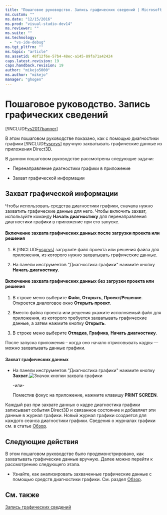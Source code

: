 ```yaml
---
title: "Пошаговое руководство. Запись графических сведений | Microsoft Docs"
ms.custom: ""
ms.date: "12/15/2016"
ms.prod: "visual-studio-dev14"
ms.reviewer: ""
ms.suite: ""
ms.technology: 
  - "vs-ide-debug"
ms.tgt_pltfrm: ""
ms.topic: "article"
ms.assetid: 48f12f6e-57b4-48ec-a145-89fa71a42424
caps.latest.revision: 19
caps.handback.revision: 19
author: "mikejo5000"
ms.author: "mikejo"
manager: "ghogen"
---
```

# Пошаговое руководство. Запись графических сведений
[!INCLUDE[vs2017banner](../code-quality/includes/vs2017banner.md)]

В этом пошаговом руководстве показано, как с помощью диагностики графики [!INCLUDE[vsprvs](../code-quality/includes/vsprvs_md.md)] вручную захватывать графические данные из приложения Direct3D.  
  
 В данном пошаговом руководстве рассмотрены следующие задачи:  
  
-   Перенаправление диагностики графики в приложение  
  
-   Захват графической информации  
  
## Захват графической информации  
 Чтобы использовать средства диагностики графики, сначала нужно захватить графические данные для него. Чтобы включить захват, используйте команду **Начать диагностику** для перенаправления диагностики графики в приложение при его запуске.  
  
#### Включение захвата графических данных после загрузки проекта или решения  
  
1.  В [!INCLUDE[vsprvs](../code-quality/includes/vsprvs_md.md)] загрузите файл проекта или решения файла для приложения, из которого нужно захватывать графические данные.  
  
2.  На панели инструментов "Диагностика графики" нажмите кнопку **Начать диагностику**.  
  
#### Включение захвата графических данных без загрузки проекта или решения  
  
1.  В строке меню выберите **Файл**, **Открыть**, **Проект\/Решение**. Откроется диалоговое окно **Открыть проект**.  
  
2.  Вместо файла проекта или решения укажите исполняемый файл для приложения, из которого требуется захватывать графические данные, а затем нажмите кнопку **Открыть**.  
  
3.  В строке меню выберите **Отладка**, **Графика**, **Начать диагностику**.  
  
 После запуска приложения – когда оно начало отрисовывать кадры — можно захватывать данные графики.  
  
#### Захват графических данных  
  
-   На панели инструментов "Диагностика графики" нажмите кнопку **Захват**.![Значок кнопки захвата графики](../debugger/media/debuggingdirectxgraphics.png "DebuggingDirectXGraphics")  
  
     \-или\-  
  
     Поместив фокус на приложение, нажмите клавишу **PRINT SCREEN**.  
  
 Каждый раз при захвате данных о кадре диагностика графики записывает события Direct3D и связанное состояние и добавляет эти данные в журнал графики. Новый журнал графики создается для каждого сеанса диагностики графики. Сведения о журналах графики см. в статье [Обзор](../debugger/overview-of-visual-studio-graphics-diagnostics.md).  
  
## Следующие действия  
 В этом пошаговом руководстве было продемонстрировано, как захватывать графические данные вручную. Далее можно перейти к рассмотрению следующего этапа.  
  
-   Узнайте, как анализировать захваченные графические данные с помощью средств диагностики графики. См. раздел [Обзор](../debugger/overview-of-visual-studio-graphics-diagnostics.md).  
  
## См. также  
 [Запись графических сведений](../debugger/capturing-graphics-information.md)